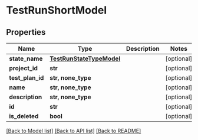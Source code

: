 # TestRunShortModel


## Properties
Name | Type | Description | Notes
------------ | ------------- | ------------- | -------------
**state_name** | [**TestRunStateTypeModel**](TestRunStateTypeModel.md) |  | [optional] 
**project_id** | **str** |  | [optional] 
**test_plan_id** | **str, none_type** |  | [optional] 
**name** | **str, none_type** |  | [optional] 
**description** | **str, none_type** |  | [optional] 
**id** | **str** |  | [optional] 
**is_deleted** | **bool** |  | [optional] 

[[Back to Model list]](../README.md#documentation-for-models) [[Back to API list]](../README.md#documentation-for-api-endpoints) [[Back to README]](../README.md)


